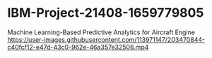 # IBM-Project-21408-1659779805
Machine Learning-Based Predictive Analytics for Aircraft Engine
https://user-images.githubusercontent.com/113971147/203470844-c40fcf12-e47d-43c0-962e-46a357e32506.mp4
